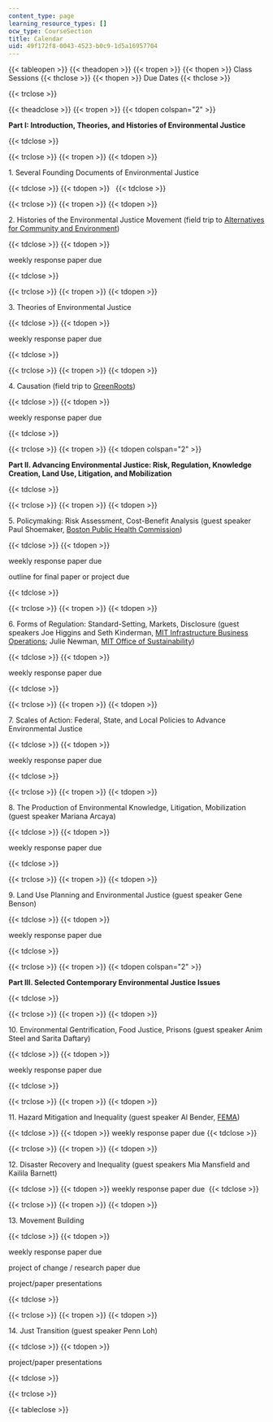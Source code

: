 ```yaml
---
content_type: page
learning_resource_types: []
ocw_type: CourseSection
title: Calendar
uid: 49f172f8-0043-4523-b0c9-1d5a16957704
---
```


  
{{< tableopen >}}
{{< theadopen >}}
{{< tropen >}}
{{< thopen >}}
Class Sessions
{{< thclose >}}
{{< thopen >}}
Due Dates
{{< thclose >}}

{{< trclose >}}

{{< theadclose >}}
{{< tropen >}}
{{< tdopen colspan="2" >}}


**Part I: Introduction, Theories, and Histories of Environmental Justice**


{{< tdclose >}}

{{< trclose >}}
{{< tropen >}}
{{< tdopen >}}


1\. Several Founding Documents of Environmental Justice


{{< tdclose >}}
{{< tdopen >}}
 
{{< tdclose >}}

{{< trclose >}}
{{< tropen >}}
{{< tdopen >}}


2\. Histories of the Environmental Justice Movement (field trip to [Alternatives for Community and Environment](https://ace-ej.org/))


{{< tdclose >}}
{{< tdopen >}}


weekly response paper due


{{< tdclose >}}

{{< trclose >}}
{{< tropen >}}
{{< tdopen >}}


3\. Theories of Environmental Justice


{{< tdclose >}}
{{< tdopen >}}


weekly response paper due


{{< tdclose >}}

{{< trclose >}}
{{< tropen >}}
{{< tdopen >}}


4\. Causation (field trip to [GreenRoots](http://www.greenrootschelsea.org/))


{{< tdclose >}}
{{< tdopen >}}


weekly response paper due


{{< tdclose >}}

{{< trclose >}}
{{< tropen >}}
{{< tdopen colspan="2" >}}


**Part II. Advancing Environmental Justice: Risk, Regulation, Knowledge Creation, Land Use, Litigation, and Mobilization**


{{< tdclose >}}

{{< trclose >}}
{{< tropen >}}
{{< tdopen >}}


5\. Policymaking: Risk Assessment, Cost-Benefit Analysis (guest speaker Paul Shoemaker, [Boston Public Health Commission](https://www.bphc.org/Pages/default.aspx))


{{< tdclose >}}
{{< tdopen >}}


weekly response paper due

outline for final paper or project due


{{< tdclose >}}

{{< trclose >}}
{{< tropen >}}
{{< tdopen >}}


6\. Forms of Regulation: Standard-Setting, Markets, Disclosure (guest speakers Joe Higgins and Seth Kinderman, [MIT Infrastructure Business Operations](https://web.mit.edu/facilities/about/ibo/index.html); Julie Newman, [MIT Office of Sustainability](https://sustainability.mit.edu/))


{{< tdclose >}}
{{< tdopen >}}


weekly response paper due


{{< tdclose >}}

{{< trclose >}}
{{< tropen >}}
{{< tdopen >}}


7\. Scales of Action: Federal, State, and Local Policies to Advance Environmental Justice


{{< tdclose >}}
{{< tdopen >}}


weekly response paper due 


{{< tdclose >}}

{{< trclose >}}
{{< tropen >}}
{{< tdopen >}}


8\. The Production of Environmental Knowledge, Litigation, Mobilization (guest speaker Mariana Arcaya)


{{< tdclose >}}
{{< tdopen >}}


weekly response paper due


{{< tdclose >}}

{{< trclose >}}
{{< tropen >}}
{{< tdopen >}}


9\. Land Use Planning and Environmental Justice (guest speaker Gene Benson)


{{< tdclose >}}
{{< tdopen >}}


weekly response paper due


{{< tdclose >}}

{{< trclose >}}
{{< tropen >}}
{{< tdopen colspan="2" >}}


**Part III. Selected Contemporary Environmental Justice Issues**


{{< tdclose >}}

{{< trclose >}}
{{< tropen >}}
{{< tdopen >}}


10\. Environmental Gentrification, Food Justice, Prisons (guest speaker Anim Steel and Sarita Daftary)


{{< tdclose >}}
{{< tdopen >}}


weekly response paper due


{{< tdclose >}}

{{< trclose >}}
{{< tropen >}}
{{< tdopen >}}


11\. Hazard Mitigation and Inequality (guest speaker Al Bender, [FEMA](https://www.fema.gov/))


{{< tdclose >}}
{{< tdopen >}}
weekly response paper due
{{< tdclose >}}

{{< trclose >}}
{{< tropen >}}
{{< tdopen >}}


12\. Disaster Recovery and Inequality (guest speakers Mia Mansfield and Kailila Barnett)


{{< tdclose >}}
{{< tdopen >}}
weekly response paper due 
{{< tdclose >}}

{{< trclose >}}
{{< tropen >}}
{{< tdopen >}}


13\. Movement Building


{{< tdclose >}}
{{< tdopen >}}


weekly response paper due

project of change / research paper due

project/paper presentations


{{< tdclose >}}

{{< trclose >}}
{{< tropen >}}
{{< tdopen >}}


14\. Just Transition (guest speaker Penn Loh)


{{< tdclose >}}
{{< tdopen >}}


project/paper presentations 


{{< tdclose >}}

{{< trclose >}}

{{< tableclose >}}